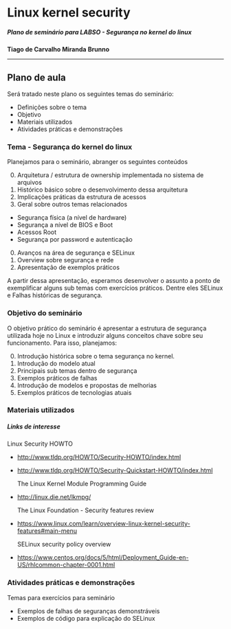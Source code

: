 # Linux kernel security
##### Plano de seminário para LABSO - Segurança no kernel do linux

**Tiago de Carvalho Miranda**
**Brunno**

---------

## Plano de aula

Será tratado neste plano os seguintes temas do seminário:

* Definições sobre o tema
* Objetivo
* Materiais utilizados
* Atividades práticas e demonstrações


### Tema - Segurança do kernel do linux

Planejamos para o seminário, abranger os seguintes conteúdos

0. Arquitetura / estrutura de ownership implementada no sistema de arquivos
0. Histórico básico sobre o desenvolvimento dessa arquitetura
0. Implicações práticas da estrutura de acessos
0. Geral sobre outros temas relacionados
  * Segurança física (a nível de hardware)
  * Segurança a nível de BIOS e Boot
  * Acessos Root
  * Segurança por password e autenticação
0. Avanços na área de segurança e SELinux
0. Overview sobre segurança e rede
0. Apresentação de exemplos práticos

A partir dessa apresentação, esperamos desenvolver o assunto a ponto de exemplificar alguns sub temas com exercícios práticos. Dentre eles SELinux e Falhas históricas de segurança.

### Objetivo do seminário

O objetivo prático do seminário é apresentar a estrutura de segurança utilizada hoje no Linux e introduzir alguns conceitos chave sobre seu funcionamento. Para isso, planejamos:

0. Introdução histórica sobre o tema segurança no kernel.
0. Introdução do modelo atual
0. Principais sub temas dentro de segurança
0. Exemplos práticos de falhas
0. Introdução de modelos e propostas de melhorias
0. Exemplos práticos de tecnologias atuais

### Materiais utilizados

##### Links de interesse

  Linux Security HOWTO

* http://www.tldp.org/HOWTO/Security-HOWTO/index.html
* http://www.tldp.org/HOWTO/Security-Quickstart-HOWTO/index.html

  The Linux Kernel Module Programming Guide

* http://linux.die.net/lkmpg/

  The Linux Foundation - Security features review

* https://www.linux.com/learn/overview-linux-kernel-security-features#main-menu

  SELinux security policy overview

* https://www.centos.org/docs/5/html/Deployment_Guide-en-US/rhlcommon-chapter-0001.html

### Atividades práticas e demonstrações

Temas para exercícios para seminário

* Exemplos de falhas de seguranças demonstráveis
* Exemplos de código para explicação do SELinux

